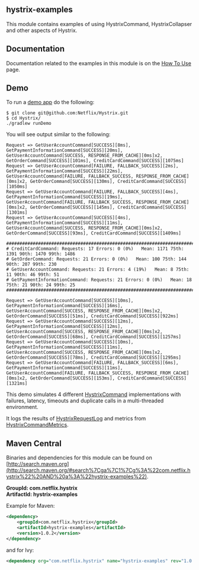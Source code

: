 ## hystrix-examples

This module contains examples of using HystrixCommand, HystrixCollapser and other aspects of Hystrix.

## Documentation

Documentation related to the examples in this module is on the [How To Use](../../wiki/How-To-Use) page.

## Demo

To run a [demo app](../../tree/master/hystrix-examples/src/main/java/com/netflix/hystrix/examples/demo/HystrixCommandDemo.java) do the following:

```
$ git clone git@github.com:Netflix/Hystrix.git
$ cd Hystrix/
./gradlew runDemo
```

You will see output similar to the following:

```
Request => GetUserAccountCommand[SUCCESS][8ms], GetPaymentInformationCommand[SUCCESS][20ms], GetUserAccountCommand[SUCCESS, RESPONSE_FROM_CACHE][0ms]x2, GetOrderCommand[SUCCESS][101ms], CreditCardCommand[SUCCESS][1075ms]
Request => GetUserAccountCommand[FAILURE, FALLBACK_SUCCESS][2ms], GetPaymentInformationCommand[SUCCESS][22ms], GetUserAccountCommand[FAILURE, FALLBACK_SUCCESS, RESPONSE_FROM_CACHE][0ms]x2, GetOrderCommand[SUCCESS][130ms], CreditCardCommand[SUCCESS][1050ms]
Request => GetUserAccountCommand[FAILURE, FALLBACK_SUCCESS][4ms], GetPaymentInformationCommand[SUCCESS][19ms], GetUserAccountCommand[FAILURE, FALLBACK_SUCCESS, RESPONSE_FROM_CACHE][0ms]x2, GetOrderCommand[SUCCESS][145ms], CreditCardCommand[SUCCESS][1301ms]
Request => GetUserAccountCommand[SUCCESS][4ms], GetPaymentInformationCommand[SUCCESS][11ms], GetUserAccountCommand[SUCCESS, RESPONSE_FROM_CACHE][0ms]x2, GetOrderCommand[SUCCESS][93ms], CreditCardCommand[SUCCESS][1409ms]

#####################################################################################
# CreditCardCommand: Requests: 17 Errors: 0 (0%)   Mean: 1171 75th: 1391 90th: 1470 99th: 1486 
# GetOrderCommand: Requests: 21 Errors: 0 (0%)   Mean: 100 75th: 144 90th: 207 99th: 230 
# GetUserAccountCommand: Requests: 21 Errors: 4 (19%)   Mean: 8 75th: 11 90th: 46 99th: 51 
# GetPaymentInformationCommand: Requests: 21 Errors: 0 (0%)   Mean: 18 75th: 21 90th: 24 99th: 25 
#####################################################################################

Request => GetUserAccountCommand[SUCCESS][10ms], GetPaymentInformationCommand[SUCCESS][16ms], GetUserAccountCommand[SUCCESS, RESPONSE_FROM_CACHE][0ms]x2, GetOrderCommand[SUCCESS][51ms], CreditCardCommand[SUCCESS][922ms]
Request => GetUserAccountCommand[SUCCESS][12ms], GetPaymentInformationCommand[SUCCESS][12ms], GetUserAccountCommand[SUCCESS, RESPONSE_FROM_CACHE][0ms]x2, GetOrderCommand[SUCCESS][68ms], CreditCardCommand[SUCCESS][1257ms]
Request => GetUserAccountCommand[SUCCESS][10ms], GetPaymentInformationCommand[SUCCESS][11ms], GetUserAccountCommand[SUCCESS, RESPONSE_FROM_CACHE][0ms]x2, GetOrderCommand[SUCCESS][78ms], CreditCardCommand[SUCCESS][1295ms]
Request => GetUserAccountCommand[FAILURE, FALLBACK_SUCCESS][6ms], GetPaymentInformationCommand[SUCCESS][11ms], GetUserAccountCommand[FAILURE, FALLBACK_SUCCESS, RESPONSE_FROM_CACHE][0ms]x2, GetOrderCommand[SUCCESS][153ms], CreditCardCommand[SUCCESS][1321ms]
```

This demo simulates 4 different [HystrixCommand](../../tree/master/hystrix-core/src/main/java/com/netflix/hystrix/HystrixCommand.java) implementations with failures, latency, timeouts and duplicate calls in a multi-threaded environment.

It logs the results of [HystrixRequestLog](../../tree/master/hystrix-core/src/main/java/com/netflix/hystrix/HystrixRequestLog.java) and metrics from [HystrixCommandMetrics](../../tree/master/hystrix-core/src/main/java/com/netflix/hystrix/HystrixCommandMetrics.java).



## Maven Central

Binaries and dependencies for this module can be found on [http://search.maven.org](http://search.maven.org/#search%7Cga%7C1%7Cg%3A%22com.netflix.hystrix%22%20AND%20a%3A%22hystrix-examples%22).

__GroupId: com.netflix.hystrix__  
__ArtifactId: hystrix-examples__  

Example for Maven:

```xml
<dependency>
    <groupId>com.netflix.hystrix</groupId>
    <artifactId>hystrix-examples</artifactId>
    <version>1.0.2</version>
</dependency>
```
and for Ivy:

```xml
<dependency org="com.netflix.hystrix" name="hystrix-examples" rev="1.0.2" />
```